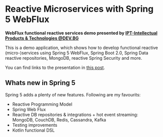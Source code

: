 # Reactive Microservices with Spring 5 WebFlux

**WebFlux functional reactive services demo presented by [IPT-Intellectual Products & Technologies @DEV.BG](http://iproduct.org/en/spring-5-webflux/)**

This is a demo application, which shows how to develop functional reactive (micro-)services using Spring 5 WebFlux, Spring Boot 2.0, Spring Data reactive repositories, MongoDB, reactive Spring Security and more.

You can find links to the presentation in [this post](http://iproduct.org/en/reactive-microservices-spring-webflux/).

## Whats new in Spring 5

Spring 5 adds a plenty of new features. Following are my favourits:
- Reactive Programming Model
- Spring Web Flux
- Reactive DB repositories & integrations + hot event streaming: MongoDB, CouchDB, Redis, Cassandra, Kafka
- Testing improvements
- Kotlin functional DSL
